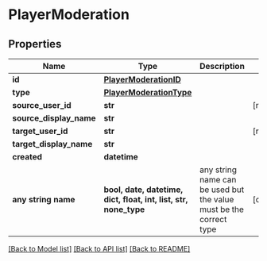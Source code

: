 # PlayerModeration


## Properties
Name | Type | Description | Notes
------------ | ------------- | ------------- | -------------
**id** | [**PlayerModerationID**](PlayerModerationID.md) |  | 
**type** | [**PlayerModerationType**](PlayerModerationType.md) |  | 
**source_user_id** | **str** |  | [readonly] 
**source_display_name** | **str** |  | 
**target_user_id** | **str** |  | [readonly] 
**target_display_name** | **str** |  | 
**created** | **datetime** |  | 
**any string name** | **bool, date, datetime, dict, float, int, list, str, none_type** | any string name can be used but the value must be the correct type | [optional]

[[Back to Model list]](../README.md#documentation-for-models) [[Back to API list]](../README.md#documentation-for-api-endpoints) [[Back to README]](../README.md)


